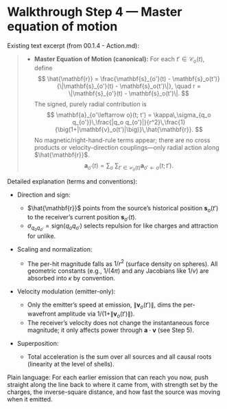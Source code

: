 # Walkthrough Step 4 — Master equation of motion

Existing text excerpt (from 00.1.4 - Action.md):
> -   **Master Equation of Motion (canonical):** For each $t' \in \mathcal{C}_o(t)$, define
>     $$
>     \hat{\mathbf{r}} = \frac{\mathbf{s}_{o'}(t) - \mathbf{s}_o(t')}{\|\mathbf{s}_{o'}(t) - \mathbf{s}_o(t')\|}, \quad r = \|\mathbf{s}_{o'}(t) - \mathbf{s}_o(t')\|.
>     $$
>     The signed, purely radial contribution is
>     $$
>     \mathbf{a}_{o'\leftarrow o}(t; t') = \kappa\,\sigma_{q_o q_{o'}}\,\frac{|q_o q_{o'}|}{r^2}\,\frac{1}{\big(1+|\mathbf{v}_o(t')|\big)}\,\hat{\mathbf{r}}.
>     $$
>     No magnetic/right-hand-rule terms appear; there are no cross products or velocity-direction couplings—only radial action along $\hat{\mathbf{r}}$.
>     $$
>     \mathbf{a}_{o'}(t) = \sum_{o}\ \sum_{t'\in \mathcal{C}_o(t)} \mathbf{a}_{o'\leftarrow o}(t; t').
>     $$

Detailed explanation (terms and conventions):

- Direction and sign:
  - $\hat{\mathbf{r}}$ points from the source’s historical position $\mathbf{s}_o(t')$ to the receiver’s current position $\mathbf{s}_{o'}(t)$.
  - $\sigma_{q_o q_{o'}}=\mathrm{sign}(q_o q_{o'})$ selects repulsion for like charges and attraction for unlike.

- Scaling and normalization:
  - The per-hit magnitude falls as $1/r^2$ (surface density on spheres). All geometric constants (e.g., $1/(4\pi)$ and any Jacobians like $1/v$) are absorbed into $\kappa$ by convention.

- Velocity modulation (emitter-only):
  - Only the emitter’s speed at emission, $\|\mathbf{v}_o(t')\|$, dims the per-wavefront amplitude via $1/(1+\|\mathbf{v}_o(t')\|)$.
  - The receiver’s velocity does not change the instantaneous force magnitude; it only affects power through $\mathbf{a}\cdot\mathbf{v}$ (see Step 5).

- Superposition:
  - Total acceleration is the sum over all sources and all causal roots (linearity at the level of shells).

Plain language: For each earlier emission that can reach you now, push straight along the line back to where it came from, with strength set by the charges, the inverse-square distance, and how fast the source was moving when it emitted.
